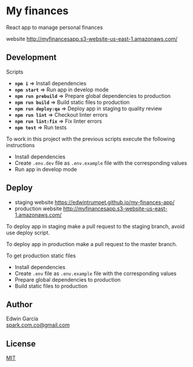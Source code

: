 # My finances

React app to manage personal finances

website http://myfinancesapp.s3-website-us-east-1.amazonaws.com/

## Development

Scripts

- **`npm i`** => Install dependencies
- **`npm start`** => Run app in develop mode
- **`npm run prebuild`** => Prepare global dependencies to production
- **`npm run build`** => Build static files to production
- **`npm run deploy:qa`** => Deploy app in staging to quality review
- **`npm run lint`** => Checkout linter errors
- **`npm run lint:fix`** => Fix linter errors
- **`npm test`** => Run tests

To work in this project with the previous scripts execute the following instructions

- Install dependencies
- Create `.env.dev` file as `.env.example` file with the corresponding values
- Run app in develop mode

## Deploy

- staging website https://edwintrumpet.github.io/my-finances-app/
- production website http://myfinancesapp.s3-website-us-east-1.amazonaws.com/

To deploy app in staging make a pull request to the staging branch, avoid use deploy script.

To deploy app in production make a pull request to the master branch.

To get production static files

- Install dependencies
- Create `.env` file as `.env.example` file with the corresponding values
- Prepare global dependencies to production
- Build static files to production

## Author

Edwin García  
spark.com.co@gmail.com

## License

[MIT](./LICENSE)
